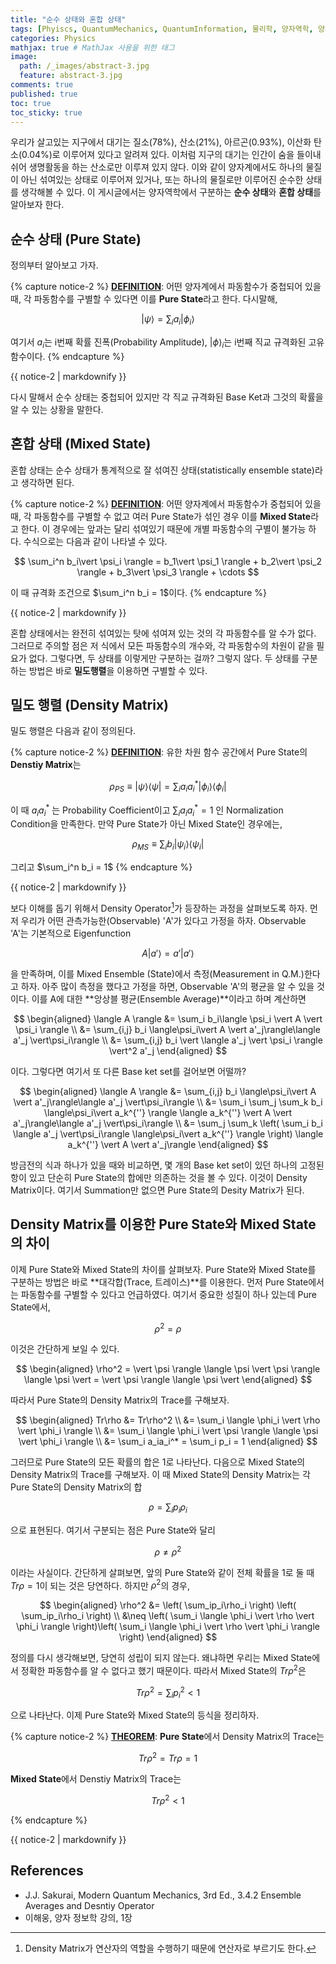 ```yaml
---
title: "순수 상태와 혼합 상태"
tags: [Phyiscs, QuantumMechanics, QuantumInformation, 물리학, 양자역학, 양자정보] # 태그 입력
categories: Physics
mathjax: true # MathJax 사용을 위한 태그
image:
  path: /_images/abstract-3.jpg
  feature: abstract-3.jpg
comments: true
published: true
toc: true
toc_sticky: true
---
```

우리가 살고있는 지구에서 대기는 질소(78%), 산소(21%), 아르곤(0.93%), 이산화 탄소(0.04%)로 이루어져 있다고 알려져 있다. 
이처럼 지구의 대기는 인간이 숨을 들이내쉬어 생명활동을 하는 산소로만 이루져 있지 않다. 이와 같이 양자계에서도 하나의 물질이 아닌
섞여있는 상태로 이루어져 있거나, 또는 하나의 물질로만 이루어진 순수한 상태를 생각해볼 수 있다. 이 게시글에서는 양자역학에서 구분하는
**순수 상태**와 **혼합 상태**를 알아보자 한다.

## 순수 상태 (Pure State)
정의부터 알아보고 가자.

{% capture notice-2 %}
**<u>DEFINITION</u>**: 어떤 양자계에서 파동함수가 중첩되어 있을 때, 각 파동함수를 구별할 수 있다면 이를 **Pure State**라고 한다. 다시말해,

$$
\vert \psi \rangle = \sum_i a_i\vert \phi_i \rangle
$$

여기서 $a_i$는 i번째 확률 진폭(Probability Amplitude), $\vert \phi \rangle_i$는 i번째 직교 규격화된 고유 함수이다.
{% endcapture %}
<div class="notice--info">{{ notice-2 | markdownify }}</div>

다시 말해서 순수 상태는 중첩되어 있지만 각 직교 규격화된 Base Ket과 그것의 확률을 알 수 있는 상황을 말한다. 

## 혼합 상태 (Mixed State)
혼합 상태는 순수 상태가 통계적으로 잘 섞여진 상태(statistically ensemble state)라고 생각하면 된다.

{% capture notice-2 %}
**<u>DEFINITION</u>**: 어떤 양자계에서 파동함수가 중첩되어 있을 때, 각 파동함수를 구별할 수 없고 여러 Pure State가 섞인 경우
이를 **Mixed State**라고 한다. 이 경우에는 앞과는 달리 섞여있기 때문에 개별 파동함수의 구별이 불가능 하다. 수식으로는 다음과 같이 나타낼 수 있다.

$$
\sum_i^n b_i\vert \psi_i \rangle = b_1\vert \psi_1 \rangle + b_2\vert \psi_2 \rangle + b_3\vert \psi_3 \rangle + \cdots
$$

이 때 규격화 조건으로 $\sum_i^n b_i = 1$이다.
{% endcapture %}
<div class="notice--info">{{ notice-2 | markdownify }}</div>

혼합 상태에서는 완전히 섞여있는 탓에 섞여져 있는 것의 각 파동함수를 알 수가 없다. 그러므로 주의할 점은 저 식에서 모든 파동함수의 개수와, 각 파동함수의 차원이 같을 필요가 없다. 그렇다면, 두 상태를 이렇게만 구분하는 걸까? 그렇지 않다. 두 상태를 구분하는 방법은 바로 **밀도행렬**을 이용하면 구별할 수 있다.

## 밀도 행렬 (Density Matrix)
밀도 행렬은 다음과 같이 정의된다.

{% capture notice-2 %}
**<u>DEFINITION</u>**: 유한 차원 함수 공간에서 Pure State의 **Denstiy Matrix**는

$$
\rho_{PS} \equiv \vert \psi \rangle \langle \psi \vert = \sum_i a_ia_i^*\vert\phi_i\rangle \langle\phi_i\vert
$$

이 때 ${a_ia_i^*}$ 는 Probability Coefficient이고 ${\sum_i a_ia_i^* = 1}$ 인 Normalization Condition을 만족한다. 만약 Pure State가 아닌 Mixed State인 경우에는,

$$
\rho_{MS} \equiv \sum_ib_i \vert \psi_i \rangle \langle \psi_i \vert
$$

그리고 $\sum_i^n b_i = 1$
{% endcapture %}
<div class="notice--info">{{ notice-2 | markdownify }}</div>

보다 이해를 돕기 위해서 Density Operator[^1]가 등장하는 과정을 살펴보도록 하자. 먼저 우리가 어떤 관측가능한(Observable) 'A'가 있다고 가정을 하자. Observable 'A'는 기본적으로 Eigenfunction

$$
A\vert a' \rangle = a'\vert a' \rangle
$$

을 만족하며, 이를 Mixed Ensemble (State)에서 측정(Measurement in Q.M.)한다고 하자. 아주 많이 측정을 했다고 가정을 하면, Observable 'A'의 평균을 알 수 있을 것이다. 이를 A에 대한 **앙상블 평균(Ensemble Average)**이라고 하며 계산하면

$$
\begin{aligned}
\langle A \rangle &= \sum_i b_i\langle \psi_i \vert A \vert \psi_i \rangle \\
&= \sum_{i,j} b_i \langle\psi_i\vert  A \vert a'_j\rangle\langle a'_j \vert\psi_i\rangle \\
&= \sum_{i,j} b_i \vert \langle a'_j \vert \psi_i \rangle \vert^2 a'_j
\end{aligned}
$$

이다. 그렇다면 여기서 또 다른 Base ket set를 걸어보면 어떨까?

$$
\begin{aligned}
\langle A \rangle &= \sum_{i,j} b_i \langle\psi_i\vert  A \vert a'_j\rangle\langle a'_j \vert\psi_i\rangle \\
&= \sum_i \sum_j \sum_k b_i \langle\psi_i\vert a_k^{''} \rangle \langle a_k^{''} \vert A \vert a'_j\rangle\langle a'_j \vert\psi_i\rangle \\
&= \sum_j \sum_k \left( \sum_i b_i \langle a'_j \vert\psi_i\rangle \langle\psi_i\vert a_k^{''} \rangle \right) \langle a_k^{''} \vert A \vert a'_j\rangle
\end{aligned}
$$

방금전의 식과 하나가 있을 때와 비교하면, 몇 개의 Base ket set이 있던 하나의 고정된 항이 있고 단순히 Pure State의 합에만 의존하는 것을 볼 수 있다. 이것이 Density Matrix이다. 
여기서 Summation만 없으면 Pure State의 Desity Matrix가 된다.

## Density Matrix를 이용한 Pure State와 Mixed State의 차이

이제 Pure State와 Mixed State의 차이를 살펴보자. Pure State와 Mixed State를 구분하는 방법은 바로 **대각합(Trace, 트레이스)**를 이용한다.
먼저 Pure State에서는 파동함수를 구별할 수 있다고 언급하였다. 여기서 중요한 성질이 하나 있는데 Pure State에서,

$$
\rho^2 = \rho
$$

이것은 간단하게 보일 수 있다.

$$
\begin{aligned}
\rho^2 = \vert \psi \rangle \langle \psi \vert \psi \rangle \langle \psi \vert = \vert \psi \rangle \langle \psi \vert
\end{aligned}
$$

따라서 Pure State의 Density Matrix의 Trace를 구해보자.

$$
\begin{aligned}
Tr\rho &= Tr\rho^2 \\
&= \sum_i \langle \phi_i \vert \rho \vert \phi_i \rangle \\
&= \sum_i \langle \phi_i \vert \psi \rangle \langle \psi \vert \phi_i \rangle \\
&= \sum_i a_ia_i^* = \sum_i p_i = 1
\end{aligned}
$$

그러므로 Pure State의 모든 확률의 합은 1로 나타난다. 다음으로 Mixed State의 Density Matrix의 Trace를 구해보자. 이 때 Mixed State의 Density Matrix는 각 Pure State의 Density Matrix의 합

$$
\rho = \sum_i p_i\rho_i
$$

으로 표현된다. 여기서 구분되는 점은 Pure State와 달리

$$
\rho \neq \rho^2
$$

이라는 사실이다. 간단하게 살펴보면, 앞의 Pure State와 같이 전체 확률을 1로 둘 때 $Tr\rho = 1$이 되는 것은 당연하다. 하지만 $\rho^2$의 경우,

$$
\begin{aligned}
\rho^2 &= \left( \sum_ip_i\rho_i \right) \left( \sum_ip_i\rho_i \right) \\
&\neq \left( \sum_i \langle \phi_i \vert \rho \vert \phi_i \rangle \right)\left( \sum_i \langle \phi_i \vert \rho \vert \phi_i \rangle \right)
\end{aligned}
$$

정의를 다시 생각해보면, 당연히 성립이 되지 않는다. 왜냐하면 우리는 Mixed State에서 정확한 파동함수를 알 수 없다고 했기 때문이다. 따라서 Mixed State의 $Tr\rho^2$은

$$
Tr\rho^2 = \sum_ip_i^2 < 1
$$

으로 나타난다. 이제 Pure State와 Mixed State의 등식을 정리하자.

{% capture notice-2 %}
**<u>THEOREM</u>**: **Pure State**에서 Density Matrix의 Trace는

$$
Tr \rho^2 = Tr \rho = 1
$$

**Mixed State**에서 Denstiy Matrix의 Trace는

$$
Tr \rho^2 < 1
$$

{% endcapture %}
<div class="notice--info">{{ notice-2 | markdownify }}</div>

## References
* J.J. Sakurai, Modern Quantum Mechanics, 3rd Ed., 3.4.2 Ensemble Averages and Desntiy Operator
* 이해웅, 양자 정보학 강의, 1장

[^1]: Density Matrix가 연산자의 역할을 수행하기 때문에 연산자로 부르기도 한다.
